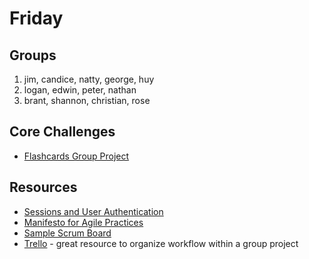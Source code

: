 # Friday

## Groups
1. jim, candice, natty, george, huy
2. logan, edwin, peter, nathan
3. brant, shannon, christian, rose

## Core Challenges
- [Flashcards Group
Project](../../../../web-flash-cards-1-multiple-decks-challenge)

## Resources
- [Sessions and User Authentication](https://talks.devbootcamp.com/sessions-and-user-authentication) 
- [Manifesto for Agile Practices](http://agilemanifesto.org/)
- [Sample Scrum Board](http://amareshv.files.wordpress.com/2011/03/fairydustboard_20110324.jpg)
- [Trello](https://trello.com/) - great resource to organize workflow within a group project

